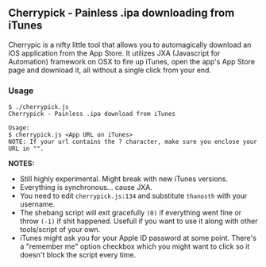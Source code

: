 ## Cherrypick - Painless .ipa downloading from iTunes
Cherrypic is a nifty little tool that allows you to automagically download an iOS application from the App Store. It utilizes JXA (Javascript for Automation) framework on OSX to fire up iTunes, open the app's App Store page and download it, all without a single click from your end.

### Usage
```
$ ./cherrypick.js
Cherrypick - Painless .ipa download from iTunes

Usage:
$ cherrypick.js <App URL on iTunes>
NOTE: If your url contains the ? character, make sure you enclose your URL in "".
```
**NOTES:**
- Still highly experimental. Might break with new iTunes versions.
- Everything is synchronous... cause JXA.
- You need to edit `cherrypick.js:134` and substitute `thanosth` with your username.
- The shebang script will exit gracefully `(0)` if everything went fine or throw `(-1)` if shit happened. Usefull if you want to use it along with other tools/script of your own.
- iTunes might ask you for your Apple ID password at some point. There's a "remember me" option checkbox which you might want to click so it doesn't block the script every time.
